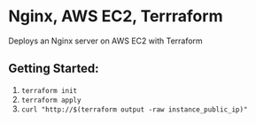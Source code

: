 # Nginx, AWS EC2, Terrraform
Deploys an Nginx server on AWS EC2 with Terraform

## Getting Started:

1. `terraform init`
2. `terraform apply`
3. `curl "http://$(terraform output -raw instance_public_ip)"`
